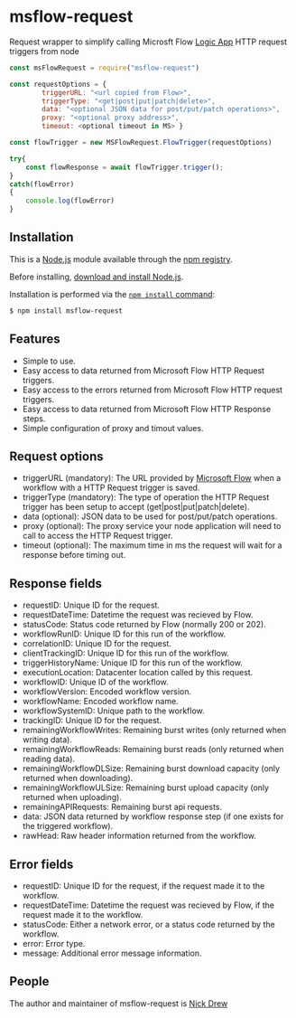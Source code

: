 # msflow-request
Request wrapper to simplify calling Microsft Flow [Logic App](https://docs.microsoft.com/en-us/azure/logic-apps/logic-apps-http-endpoint) HTTP request triggers from node

```js
const msFlowRequest = require("msflow-request")

const requestOptions = {
        triggerURL: "<url copied from Flow>",
        triggerType: "<get|post|put|patch|delete>",
        data: "<optional JSON data for post/put/patch operations>",
        proxy: "<optional proxy address>",
        timeout: <optional timeout in MS> }

const flowTrigger = new MSFlowRequest.FlowTrigger(requestOptions)

try{
    const flowResponse = await flowTrigger.trigger();
}
catch(flowError)
{
    console.log(flowError)
}
```

## Installation

This is a [Node.js](https://nodejs.org/en/) module available through the
[npm registry](https://www.npmjs.com/).

Before installing, [download and install Node.js](https://nodejs.org/en/download/).


Installation is performed via the
[`npm install` command](https://docs.npmjs.com/getting-started/installing-npm-packages-locally):

```bash
$ npm install msflow-request
```

## Features

  * Simple to use.
  * Easy access to data returned from Microsoft Flow HTTP Request triggers.
  * Easy access to the errors returned from Microsoft Flow HTTP request triggers.
  * Easy access to data returned from Microsoft Flow HTTP Response steps.
  * Simple configuration of proxy and timout values.

## Request options
  * triggerURL (mandatory): The URL provided by [Microsoft Flow](https://flow.microsoft.com) when a workflow with a HTTP Request trigger is saved.
  * triggerType (mandatory): The type of operation the HTTP Request trigger has been setup to accept (get|post|put|patch|delete).
  * data (optional): JSON data to be used for post/put/patch operations.
  * proxy (optional): The proxy service your node application will need to call to access the HTTP Request trigger.
  * timeout (optional): The maximum time in ms the request will wait for a response before timing out.

## Response fields
   * requestID: Unique ID for the request.
   * requestDateTime: Datetime the request was recieved by Flow.
   * statusCode: Status code returned by Flow (normally 200 or 202).
   * workflowRunID: Unique ID for this run of the workflow.
   * correlationID: Unique ID for the request.
   * clientTrackingID: Unique ID for this run of the workflow.
   * triggerHistoryName: Unique ID for this run of the workflow.
   * executionLocation: Datacenter location called by this request.
   * workflowID: Unique ID of the workflow.
   * workflowVersion: Encoded workflow version.
   * workflowName: Encoded workflow name.
   * workflowSystemID: Unique path to the workflow.
   * trackingID: Unique ID for the request.
   * remainingWorkflowWrites: Remaining burst writes (only returned when writing data).
   * remainingWorkflowReads: Remaining burst reads (only returned when reading data).
   * remainingWorkflowDLSize: Remaining burst download capacity (only returned when downloading).
   * remainingWorkflowULSize: Remaining burst upload capacity (only returned when uploading).
   * remainingAPIRequests: Remaining burst api requests.
   * data: JSON data returned by workflow response step (if one exists for the triggered workflow).
   * rawHead: Raw header information returned from the workflow.

## Error fields
   * requestID: Unique ID for the request, if the request made it to the workflow.
   * requestDateTime: Datetime the request was recieved by Flow, if the request made it to the workflow.
   * statusCode: Either a network error, or a status code returned by the workflow.
   * error: Error type.
   * message: Additional error message information.

## People

The author and maintainer of msflow-request is  [Nick Drew](https://github.com/NickDrew)